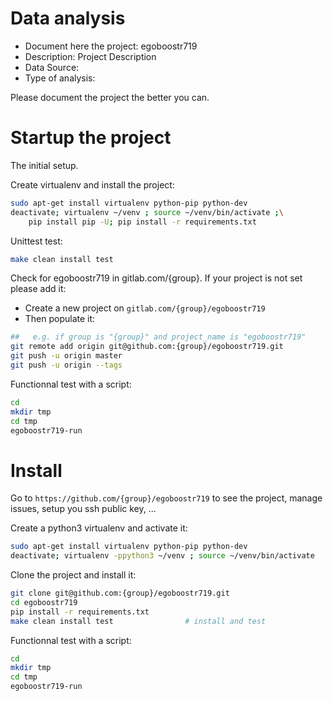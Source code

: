 # Data analysis
- Document here the project: egoboostr719
- Description: Project Description
- Data Source:
- Type of analysis:

Please document the project the better you can.

# Startup the project

The initial setup.

Create virtualenv and install the project:
```bash
sudo apt-get install virtualenv python-pip python-dev
deactivate; virtualenv ~/venv ; source ~/venv/bin/activate ;\
    pip install pip -U; pip install -r requirements.txt
```

Unittest test:
```bash
make clean install test
```

Check for egoboostr719 in gitlab.com/{group}.
If your project is not set please add it:

- Create a new project on `gitlab.com/{group}/egoboostr719`
- Then populate it:

```bash
##   e.g. if group is "{group}" and project_name is "egoboostr719"
git remote add origin git@github.com:{group}/egoboostr719.git
git push -u origin master
git push -u origin --tags
```

Functionnal test with a script:

```bash
cd
mkdir tmp
cd tmp
egoboostr719-run
```

# Install

Go to `https://github.com/{group}/egoboostr719` to see the project, manage issues,
setup you ssh public key, ...

Create a python3 virtualenv and activate it:

```bash
sudo apt-get install virtualenv python-pip python-dev
deactivate; virtualenv -ppython3 ~/venv ; source ~/venv/bin/activate
```

Clone the project and install it:

```bash
git clone git@github.com:{group}/egoboostr719.git
cd egoboostr719
pip install -r requirements.txt
make clean install test                # install and test
```
Functionnal test with a script:

```bash
cd
mkdir tmp
cd tmp
egoboostr719-run
```
